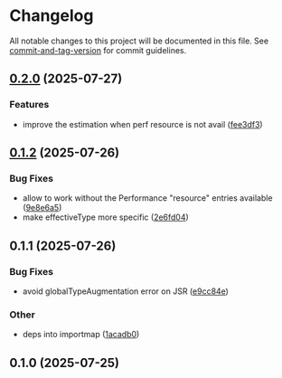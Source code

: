 # Changelog

All notable changes to this project will be documented in this file. See [commit-and-tag-version](https://github.com/absolute-version/commit-and-tag-version) for commit guidelines.

## [0.2.0](https://github.com/esroyo/network-information-api-polyfill/compare/v0.1.2...v0.2.0) (2025-07-27)


### Features

* improve the estimation when perf resource is not avail ([fee3df3](https://github.com/esroyo/network-information-api-polyfill/commit/fee3df3088adae45941655d51747230e31d43f4e))

## [0.1.2](https://github.com/esroyo/network-information-api-polyfill/compare/v0.1.1...v0.1.2) (2025-07-26)


### Bug Fixes

* allow to work without the Performance "resource" entries available ([9e8e6a5](https://github.com/esroyo/network-information-api-polyfill/commit/9e8e6a5855e2c3f3e6d70eed341a9d045699b707))
* make effectiveType more specific ([2e6fd04](https://github.com/esroyo/network-information-api-polyfill/commit/2e6fd0417d4030adbd323961565f0c37ea0b1b09))

## 0.1.1 (2025-07-26)


### Bug Fixes

* avoid globalTypeAugmentation error on JSR ([e9cc84e](https://github.com/esroyo/network-information-api-polyfill/commit/e9cc84ebe5114652b5feffa2d545d265fe620d20))


### Other

* deps into importmap ([1acadb0](https://github.com/esroyo/network-information-api-polyfill/commit/1acadb035646ad6dac77e884bb887cc8da29f376))

## 0.1.0 (2025-07-25)
